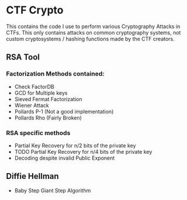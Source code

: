 CTF Crypto
=======
This contains the code I use to perform various Cryptography Attacks in CTFs.
This only contains attacks on common cryptography systems, not custom cryptosystems / hashing functions made by the CTF creators.


## RSA Tool

### Factorization Methods contained:

* Check FactorDB
* GCD for Multiple keys
* Sieved Fermat Factorization
* Wiener Attack
* Pollards P-1 (Not a good implementation)
* Pollards Rho (Fairly Broken)

### RSA specific methods
* Partial Key Recovery for n/2 bits of the private key
* TODO Partial Key Recovery for n/4 bits of the private key
* Decoding despite invalid Public Exponent

## Diffie Hellman

* Baby Step Giant Step Algorithm
